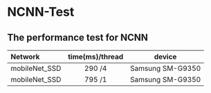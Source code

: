# NCNN-Test
## The performance test for NCNN 


 Network       | time(ms)/thread            | device           
 :------------ |:---------------------------:| :---------------: 
 mobileNet_SSD | 290 /4                     | Samsung SM-G9350 
 mobileNet_SSD | 795 /1                     | Samsung SM-G9350 


 

